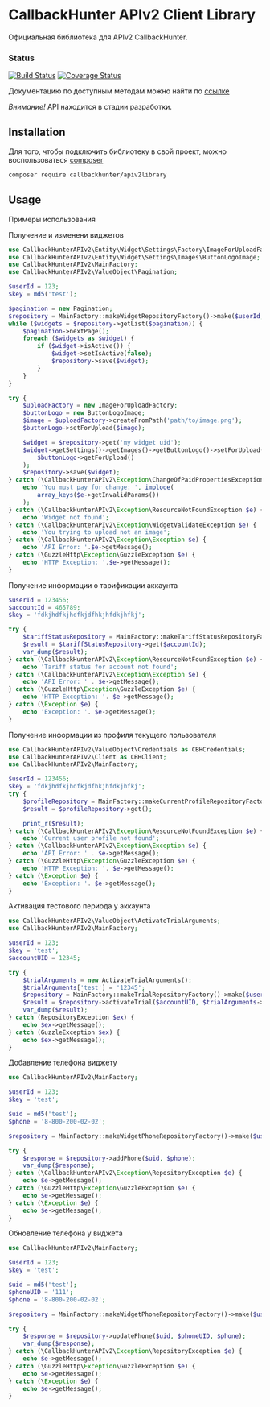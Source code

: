 # CallbackHunter APIv2 Client Library
Официальная библиотека для APIv2 CallbackHunter.

### Status
[![Build Status](https://travis-ci.org/callbackvan/api-v2-client-library.svg?branch=master)](https://travis-ci.org/callbackvan/api-v2-client-library)
[![Coverage Status](https://coveralls.io/repos/github/callbackvan/api-v2-client-library/badge.svg)](https://coveralls.io/github/callbackvan/api-v2-client-library)


Документацию по доступным методам можно найти по [ссылке](https://developers.callbackhunter.com)

_*Внимание!*_ API находится в стадии разработки.

## Installation
Для того, чтобы подключить библиотеку в свой проект, можно воспользоваться [composer](https://getcomposer.org)

```bash
composer require callbackhunter/apiv2library
```

## Usage
Примеры использования

Получение и изменени виджетов
```php
use CallbackHunterAPIv2\Entity\Widget\Settings\Factory\ImageForUploadFactory;
use CallbackHunterAPIv2\Entity\Widget\Settings\Images\ButtonLogoImage;
use CallbackHunterAPIv2\MainFactory;
use CallbackHunterAPIv2\ValueObject\Pagination;

$userId = 123;
$key = md5('test');

$pagination = new Pagination;
$repository = MainFactory::makeWidgetRepositoryFactory()->make($userId, $key);
while ($widgets = $repository->getList($pagination)) {
    $pagination->nextPage();
    foreach ($widgets as $widget) {
        if ($widget->isActive()) {
            $widget->setIsActive(false);
            $repository->save($widget);
        }
    }
}

try {
    $uploadFactory = new ImageForUploadFactory;
    $buttonLogo = new ButtonLogoImage;
    $image = $uploadFactory->createFromPath('path/to/image.png');
    $buttonLogo->setForUpload($image);

    $widget = $repository->get('my widget uid');
    $widget->getSettings()->getImages()->getButtonLogo()->setForUpload(
        $buttonLogo->getForUpload()
    );
    $repository->save($widget);
} catch (\CallbackHunterAPIv2\Exception\ChangeOfPaidPropertiesException $e) {
    echo 'You must pay for change: ', implode(
        array_keys($e->getInvalidParams())
    );
} catch (\CallbackHunterAPIv2\Exception\ResourceNotFoundException $e) {
    echo 'Widget not found';
} catch (\CallbackHunterAPIv2\Exception\WidgetValidateException $e) {
    echo 'You trying to upload not an image';
} catch (\CallbackHunterAPIv2\Exception\Exception $e) {
    echo 'API Error: '.$e->getMessage();
} catch (\GuzzleHttp\Exception\GuzzleException $e) {
    echo 'HTTP Exception: '.$e->getMessage();
}
```

Получение информации о тарификации аккаунта

```php
$userId = 123456;
$accountId = 465789;
$key = 'fdkjhdfkjhdfkjdfhkjhfdkjhfkj';

try {
    $tariffStatusRepository = MainFactory::makeTariffStatusRepositoryFactory()->make($userId, $key);
    $result = $tariffStatusRepository->get($accountId);
    var_dump($result);
} catch (\CallbackHunterAPIv2\Exception\ResourceNotFoundException $e) {
    echo 'Tariff status for account not found';
} catch (\CallbackHunterAPIv2\Exception\Exception $e) {
    echo 'API Error: ' . $e->getMessage();
} catch (\GuzzleHttp\Exception\GuzzleException $e) {
    echo 'HTTP Exception: '. $e->getMessage();
} catch (\Exception $e) {
    echo 'Exception: '. $e->getMessage();
}
```

Получение информации из профиля текущего пользователя

```php
use CallbackHunterAPIv2\ValueObject\Credentials as CBHCredentials;
use CallbackHunterAPIv2\Client as CBHClient;
use CallbackHunterAPIv2\MainFactory;

$userId = 123456;
$key = 'fdkjhdfkjhdfkjdfhkjhfdkjhfkj';
try {
    $profileRepository = MainFactory::makeCurrentProfileRepositoryFactory()->make($userId, $key);
    $result = $profileRepository->get();

    print_r($result);    
} catch (\CallbackHunterAPIv2\Exception\ResourceNotFoundException $e) {
    echo 'Current user profile not found';
} catch (\CallbackHunterAPIv2\Exception\Exception $e) {
    echo 'API Error: ' . $e->getMessage();
} catch (\GuzzleHttp\Exception\GuzzleException $e) {
    echo 'HTTP Exception: '. $e->getMessage();
} catch (\Exception $e) {
    echo 'Exception: '. $e->getMessage();
}

```

Активация тестового периода у аккаунта

```php
use CallbackHunterAPIv2\ValueObject\ActivateTrialArguments;
use CallbackHunterAPIv2\MainFactory;

$userId = 123;
$key = 'test';
$accountUID = 12345;

try {
    $trialArguments = new ActivateTrialArguments();
    $trialArguments['test'] = '12345';
    $repository = MainFactory::makeTrialRepositoryFactory()->make($userId, $key);
    $result = $repository->activateTrial($accountUID, $trialArguments->convertToArray());
    var_dump($result);
} catch (RepositoryException $ex) {
    echo $ex->getMessage();
} catch (GuzzleException $ex) {
    echo $ex->getMessage();
}
```

Добавление телефона виджету

```php
use CallbackHunterAPIv2\MainFactory;

$userId = 123;
$key = 'test';

$uid = md5('test');
$phone = '8-800-200-02-02';

$repository = MainFactory::makeWidgetPhoneRepositoryFactory()->make($userId, $key);

try {
    $response = $repository->addPhone($uid, $phone);
    var_dump($response);
} catch (\CallbackHunterAPIv2\Exception\RepositoryException $e) {
    echo $e->getMessage();
} catch (\GuzzleHttp\Exception\GuzzleException $e) {
    echo $e->getMessage();
} catch (\Exception $e) {
    echo $e->getMessage();
}
```

Обновление телефона у виджета

```php
use CallbackHunterAPIv2\MainFactory;

$userId = 123;
$key = 'test';

$uid = md5('test');
$phoneUID = '111';
$phone = '8-800-200-02-02';

$repository = MainFactory::makeWidgetPhoneRepositoryFactory()->make($userId, $key);

try {
    $response = $repository->updatePhone($uid, $phoneUID, $phone);
    var_dump($response);
} catch (\CallbackHunterAPIv2\Exception\RepositoryException $e) {
    echo $e->getMessage();
} catch (\GuzzleHttp\Exception\GuzzleException $e) {
    echo $e->getMessage();
} catch (\Exception $e) {
    echo $e->getMessage();
}
```